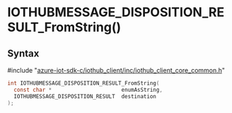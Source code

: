 # IOTHUBMESSAGE_DISPOSITION_RESULT_FromString()

## Syntax

\#include "[azure-iot-sdk-c/iothub_client/inc/iothub_client_core_common.h](../iot-c-ref-iothub-client-core-common-h.md)"  
```C
int IOTHUBMESSAGE_DISPOSITION_RESULT_FromString(
  const char *                      enumAsString,
  IOTHUBMESSAGE_DISPOSITION_RESULT  destination
);
```

